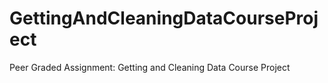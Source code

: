 # GettingAndCleaningDataCourseProject
Peer Graded Assignment: Getting and Cleaning Data Course Project

